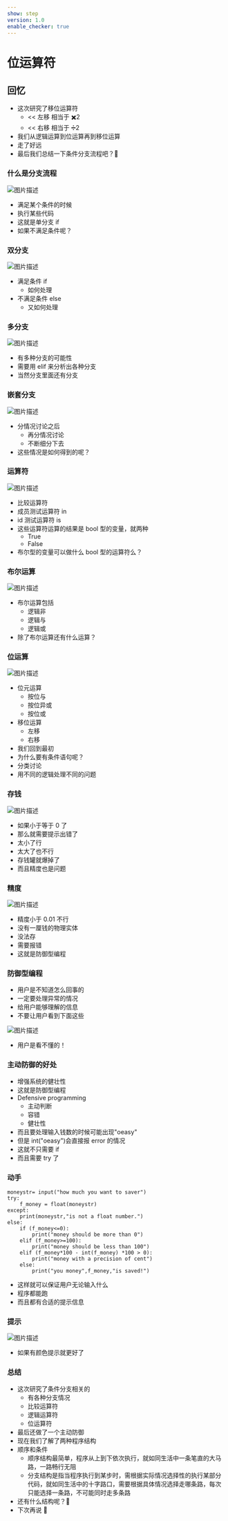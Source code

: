```yaml
---
show: step
version: 1.0
enable_checker: true
---
```


# 位运算符

## 回忆

- 这次研究了移位运算符
  - << 左移 相当于 ✖️2
  - << 右移 相当于 ➗️2
- 我们从逻辑运算到位运算再到移位运算
- 走了好远
- 最后我们总结一下条件分支流程吧？🤔

### 什么是分支流程

![图片描述](https://doc.shiyanlou.com/courses/uid1190679-20210907-1631023194343)

- 满足某个条件的时候
- 执行某些代码
- 这就是单分支 if
- 如果不满足条件呢？

### 双分支

![图片描述](https://doc.shiyanlou.com/courses/uid1190679-20210919-1632041248626)

- 满足条件 if
  - 如何处理
- 不满足条件 else
  - 又如何处理

### 多分支

![图片描述](https://doc.shiyanlou.com/courses/uid1190679-20210925-1632559114388)

- 有多种分支的可能性
- 需要用 elif 来分析出各种分支
- 当然分支里面还有分支

### 嵌套分支

![图片描述](https://doc.shiyanlou.com/courses/uid1190679-20210919-1632061213313)

- 分情况讨论之后
  - 再分情况讨论
  - 不断细分下去
- 这些情况是如何得到的呢？

### 运算符

![图片描述](https://doc.shiyanlou.com/courses/uid1190679-20210926-1632627747038)

- 比较运算符
- 成员测试运算符 in
- id 测试运算符 is
- 这些运算符运算的结果是 bool 型的变量，就两种
  - True
  - False
- 布尔型的变量可以做什么 bool 型的运算符么？

### 布尔运算

![图片描述](https://doc.shiyanlou.com/courses/uid1190679-20210926-1632627856936)

- 布尔运算包括
  - 逻辑非
  - 逻辑与
  - 逻辑或
- 除了布尔运算还有什么运算？

### 位运算

![图片描述](https://doc.shiyanlou.com/courses/uid1190679-20210926-1632627939972)

- 位元运算
  - 按位与
  - 按位异或
  - 按位或
- 移位运算
  - 左移
  - 右移
- 我们回到最初
- 为什么要有条件语句呢？
- 分类讨论
- 用不同的逻辑处理不同的问题

### 存钱

![图片描述](https://doc.shiyanlou.com/courses/uid1190679-20210926-1632628066734)

- 如果小于等于 0 了
- 那么就需要提示出错了
- 太小了行
- 太大了也不行
- 存钱罐就爆掉了
- 而且精度也是问题

### 精度

![图片描述](https://doc.shiyanlou.com/courses/uid1190679-20210926-1632628155896)

- 精度小于 0.01 不行
- 没有一厘钱的物理实体
- 没法存
- 需要报错
- 这就是防御型编程

### 防御型编程

- 用户是不知道怎么回事的
- 一定要处理异常的情况
- 给用户能够理解的信息
- 不要让用户看到下面这些

![图片描述](https://doc.shiyanlou.com/courses/uid1190679-20210926-1632629014159)

- 用户是看不懂的！

### 主动防御的好处

- 增强系统的健壮性
- 这就是防御型编程
- Defensive programming
  - 主动判断
  - 容错
  - 健壮性
- 而且要处理输入钱数的时候可能出现"oeasy"
- 但是 int("oeasy")会直接报 error 的情况
- 这就不只需要 if
- 而且需要 try 了

### 动手

```python3
moneystr= input("how much you want to saver")
try:
    f_money = float(moneystr)
except:
    print(moneystr,"is not a float number.")
else:
    if (f_money<=0):
        print("money should be more than 0")
    elif (f_money>=100):
        print("money should be less than 100")
    elif (f_money*100 - int(f_money) *100 > 0):
        print("money with a precision of cent")
    else:
        print("you money",f_money,"is saved!")
```

- 这样就可以保证用户无论输入什么
- 程序都能跑
- 而且都有合适的提示信息

### 提示

![图片描述](https://doc.shiyanlou.com/courses/uid1190679-20210926-1632628961921)

- 如果有颜色提示就更好了

### 总结

- 这次研究了条件分支相关的
  - 有各种分支情况
  - 比较运算符
  - 逻辑运算符
  - 位运算符
- 最后还做了一个主动防御
- 现在我们了解了两种程序结构
- 顺序和条件
  - 顺序结构最简单，程序从上到下依次执行，就如同生活中一条笔直的大马路，一路畅行无阻
  - 分支结构是指当程序执行到某步时，需根据实际情况选择性的执行某部分代码，就如同生活中的十字路口，需要根据具体情况选择走哪条路，每次只能选择一条路，不可能同时走多条路
- 还有什么结构呢？🤔
- 下次再说 👋
